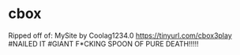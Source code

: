 # cbox
Ripped off of: MySite by Coolag1234.0
https://tinyurl.com/cbox3play
#NAILED IT
#GIANT F*CKING SPOON OF PURE DEATH!!!!!
